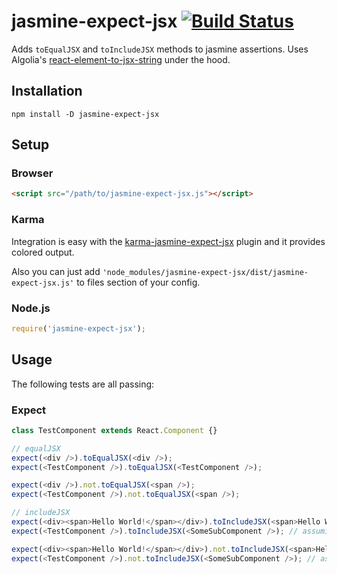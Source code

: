 # jasmine-expect-jsx [![Build Status](https://api.travis-ci.org/smacker/jasmine-expect-jsx.svg)](https://travis-ci.org/smacker/jasmine-expect-jsx)

Adds `toEqualJSX` and `toIncludeJSX` methods to jasmine assertions.
Uses Algolia's [react-element-to-jsx-string](https://github.com/algolia/react-element-to-jsx-string) under the hood.

## Installation

```
npm install -D jasmine-expect-jsx
```

## Setup

### Browser

```html
<script src="/path/to/jasmine-expect-jsx.js"></script>
```

### Karma

Integration is easy with the [karma-jasmine-expect-jsx](https://github.com/smacker/karma-jasmine-expect-jsx) plugin and it provides colored output.

Also you can just add `'node_modules/jasmine-expect-jsx/dist/jasmine-expect-jsx.js'` to files section of your config.

### Node.js

```javascript
require('jasmine-expect-jsx');
```

## Usage

The following tests are all passing:

### Expect

```javascript
class TestComponent extends React.Component {}

// equalJSX
expect(<div />).toEqualJSX(<div />);
expect(<TestComponent />).toEqualJSX(<TestComponent />);

expect(<div />).not.toEqualJSX(<span />);
expect(<TestComponent />).not.toEqualJSX(<span />);

// includeJSX
expect(<div><span>Hello World!</span></div>).toIncludeJSX(<span>Hello World!</span>);
expect(<TestComponent />).toIncludeJSX(<SomeSubComponent />); // assuming <SomeSubComponent /> is rendered by TestComponent's render

expect(<div><span>Hello World!</span></div>).not.toIncludeJSX(<span>Hello World!</span>);
expect(<TestComponent />).not.toIncludeJSX(<SomeSubComponent />); // assuming <SomeSubComponent /> is not rendered by TestComponent's render
```
